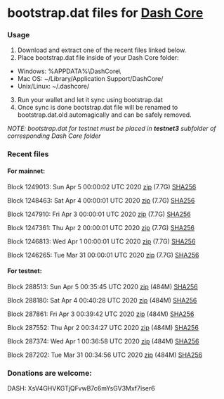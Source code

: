 # bootstrap.dat files for [Dash Core](https://github.com/dashpay/dash)

### Usage

1. Download and extract one of the recent files linked below.
2. Place bootstrap.dat file inside of your Dash Core folder:
 - Windows: %APPDATA%\DashCore\
 - Mac OS: ~/Library/Application Support/DashCore/
 - Unix/Linux: ~/.dashcore/
3. Run your wallet and let it sync using bootstrap.dat
4. Once sync is done bootstrap.dat file will be renamed to bootstrap.dat.old automagically and can be safely removed.

_NOTE: bootstrap.dat for testnet must be placed in **testnet3** subfolder of corresponding Dash Core folder_

### Recent files

#### For mainnet:

Block 1249013: Sun Apr  5 00:00:02 UTC 2020 [zip](https://dash-bootstrap.ams3.digitaloceanspaces.com/mainnet/2020-04-05/bootstrap.dat.zip) (7.7G) [SHA256](https://dash-bootstrap.ams3.digitaloceanspaces.com/mainnet/2020-04-05/sha256.txt)

Block 1248463: Sat Apr  4 00:00:01 UTC 2020 [zip](https://dash-bootstrap.ams3.digitaloceanspaces.com/mainnet/2020-04-04/bootstrap.dat.zip) (7.7G) [SHA256](https://dash-bootstrap.ams3.digitaloceanspaces.com/mainnet/2020-04-04/sha256.txt)

Block 1247910: Fri Apr  3 00:00:01 UTC 2020 [zip](https://dash-bootstrap.ams3.digitaloceanspaces.com/mainnet/2020-04-03/bootstrap.dat.zip) (7.7G) [SHA256](https://dash-bootstrap.ams3.digitaloceanspaces.com/mainnet/2020-04-03/sha256.txt)

Block 1247361: Thu Apr  2 00:00:01 UTC 2020 [zip](https://dash-bootstrap.ams3.digitaloceanspaces.com/mainnet/2020-04-02/bootstrap.dat.zip) (7.7G) [SHA256](https://dash-bootstrap.ams3.digitaloceanspaces.com/mainnet/2020-04-02/sha256.txt)

Block 1246813: Wed Apr  1 00:00:01 UTC 2020 [zip](https://dash-bootstrap.ams3.digitaloceanspaces.com/mainnet/2020-04-01/bootstrap.dat.zip) (7.7G) [SHA256](https://dash-bootstrap.ams3.digitaloceanspaces.com/mainnet/2020-04-01/sha256.txt)

Block 1246265: Tue Mar 31 00:00:01 UTC 2020 [zip](https://dash-bootstrap.ams3.digitaloceanspaces.com/mainnet/2020-03-31/bootstrap.dat.zip) (7.7G) [SHA256](https://dash-bootstrap.ams3.digitaloceanspaces.com/mainnet/2020-03-31/sha256.txt)


#### For testnet:

Block 288513: Sun Apr  5 00:35:45 UTC 2020 [zip](https://dash-bootstrap.ams3.digitaloceanspaces.com/testnet/2020-04-05/bootstrap.dat.zip) (484M) [SHA256](https://dash-bootstrap.ams3.digitaloceanspaces.com/testnet/2020-04-05/sha256.txt)

Block 288180: Sat Apr  4 00:40:28 UTC 2020 [zip](https://dash-bootstrap.ams3.digitaloceanspaces.com/testnet/2020-04-04/bootstrap.dat.zip) (484M) [SHA256](https://dash-bootstrap.ams3.digitaloceanspaces.com/testnet/2020-04-04/sha256.txt)

Block 287861: Fri Apr  3 00:39:42 UTC 2020 [zip](https://dash-bootstrap.ams3.digitaloceanspaces.com/testnet/2020-04-03/bootstrap.dat.zip) (484M) [SHA256](https://dash-bootstrap.ams3.digitaloceanspaces.com/testnet/2020-04-03/sha256.txt)

Block 287552: Thu Apr  2 00:34:27 UTC 2020 [zip](https://dash-bootstrap.ams3.digitaloceanspaces.com/testnet/2020-04-02/bootstrap.dat.zip) (484M) [SHA256](https://dash-bootstrap.ams3.digitaloceanspaces.com/testnet/2020-04-02/sha256.txt)

Block 287374: Wed Apr  1 00:36:58 UTC 2020 [zip](https://dash-bootstrap.ams3.digitaloceanspaces.com/testnet/2020-04-01/bootstrap.dat.zip) (484M) [SHA256](https://dash-bootstrap.ams3.digitaloceanspaces.com/testnet/2020-04-01/sha256.txt)

Block 287202: Tue Mar 31 00:34:56 UTC 2020 [zip](https://dash-bootstrap.ams3.digitaloceanspaces.com/testnet/2020-03-31/bootstrap.dat.zip) (484M) [SHA256](https://dash-bootstrap.ams3.digitaloceanspaces.com/testnet/2020-03-31/sha256.txt)


### Donations are welcome:

DASH: XsV4GHVKGTjQFvwB7c6mYsGV3Mxf7iser6
